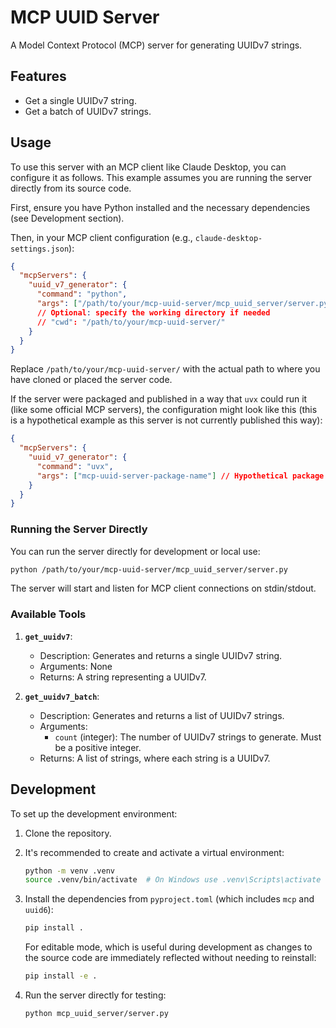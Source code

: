 # MCP UUID Server

A Model Context Protocol (MCP) server for generating UUIDv7 strings.

## Features

- Get a single UUIDv7 string.
- Get a batch of UUIDv7 strings.

## Usage

To use this server with an MCP client like Claude Desktop, you can configure it as follows. This example assumes you are running the server directly from its source code.

First, ensure you have Python installed and the necessary dependencies (see Development section).

Then, in your MCP client configuration (e.g., `claude-desktop-settings.json`):

```json
{
  "mcpServers": {
    "uuid_v7_generator": {
      "command": "python",
      "args": ["/path/to/your/mcp-uuid-server/mcp_uuid_server/server.py"],
      // Optional: specify the working directory if needed
      // "cwd": "/path/to/your/mcp-uuid-server/"
    }
  }
}
```

Replace `/path/to/your/mcp-uuid-server/` with the actual path to where you have cloned or placed the server code.

If the server were packaged and published in a way that `uvx` could run it (like some official MCP servers), the configuration might look like this (this is a hypothetical example as this server is not currently published this way):

```json
{
  "mcpServers": {
    "uuid_v7_generator": {
      "command": "uvx",
      "args": ["mcp-uuid-server-package-name"] // Hypothetical package name
    }
  }
}
```

### Running the Server Directly

You can run the server directly for development or local use:

```bash
python /path/to/your/mcp-uuid-server/mcp_uuid_server/server.py
```

The server will start and listen for MCP client connections on stdin/stdout.

### Available Tools

1.  **`get_uuidv7`**:
    *   Description: Generates and returns a single UUIDv7 string.
    *   Arguments: None
    *   Returns: A string representing a UUIDv7.

2.  **`get_uuidv7_batch`**:
    *   Description: Generates and returns a list of UUIDv7 strings.
    *   Arguments:
        *   `count` (integer): The number of UUIDv7 strings to generate. Must be a positive integer.
    *   Returns: A list of strings, where each string is a UUIDv7.

## Development

To set up the development environment:

1.  Clone the repository.
2.  It's recommended to create and activate a virtual environment:
    ```bash
    python -m venv .venv
    source .venv/bin/activate  # On Windows use .venv\Scripts\activate
    ```
3.  Install the dependencies from `pyproject.toml` (which includes `mcp` and `uuid6`):
    ```bash
    pip install .
    ```
    For editable mode, which is useful during development as changes to the source code are immediately reflected without needing to reinstall:
    ```bash
    pip install -e .
    ```

4.  Run the server directly for testing:
    ```bash
    python mcp_uuid_server/server.py
    ```
